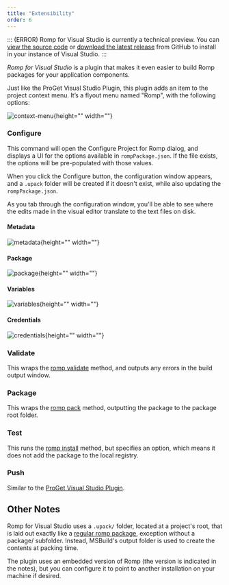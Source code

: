 ```yaml
---
title: "Extensibility"
order: 6
---
```





::: (ERROR)
Romp for Visual Studio is currently a technical preview. You can [view the source code](https://github.com/Inedo/VsRomp) or [download the latest release](https://github.com/Inedo/VsRomp/releases) from GitHub to install in your instance of Visual Studio.
:::

*Romp for Visual Studio* is a plugin that makes it even easier to build Romp packages for your application components.

Just like the ProGet Visual Studio Plugin, this plugin adds an item to the project context menu. It’s a flyout menu named "Romp", with the following options:

![context-menu](/resources/docs/context-menu.png){height="" width=""}

### Configure

This command will open the Configure Project for Romp dialog, and displays a UI for the options available in `rompPackage.json`. If the file exists, the options will be pre-populated with those values.

When you click the Configure button, the configuration window appears, and a `.upack` folder will be created if it doesn't exist, while also updating the `rompPackage.json`.

As you tab through the configuration window, you'll be able to see where the edits made in the visual editor translate to the text files on disk.

#### Metadata

![metadata](/resources/docs/metadata.png){height="" width=""}

#### Package

![package](/resources/docs/package.png){height="" width=""}

#### Variables

![variables](/resources/docs/variables.png){height="" width=""}

#### Credentials

![credentials](/resources/docs/credentials.png){height="" width=""}

### Validate

This wraps the [romp validate](/docs/executionengine/romp-overview/romp-cli-reference/romp-command-line-command-overview/romp-command-line-command-overview-installation#validate) method, and outputs any errors in the build output window.

### Package

This wraps the [romp pack](/docs/executionengine/romp-overview/romp-cli-reference/romp-command-line-command-overview/romp-command-line-command-overview-creating-publishing#pack) method, outputting the package to the package root folder.

### Test

This runs the [romp install](/docs/executionengine/romp-overview/romp-cli-reference/romp-command-line-command-overview/romp-command-line-command-overview-installation#install) method, but specifies an option, which means it does not add the package to the local registry.

### Push

Similar to the [ProGet Visual Studio Plugin](/docs/proget/upack/upack-tools-and-libraries/upack-tools-and-libraries-push-to-proget).

## Other Notes

Romp for Visual Studio uses a `.upack/` folder, located at a project's root, that is laid out exactly like a [regular romp package](/docs/executionengine/romp-overview/romp-romp-packages), exception without a package/ subfolder. Instead, MSBuild's output folder is used to create the contents at packing time.

The plugin uses an embedded version of Romp (the version is indicated in the notes), but you can configure it to point to another installation on your machine if desired.
